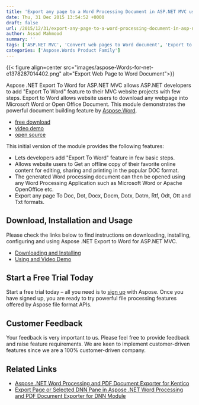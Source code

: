 ```yaml
---
title: 'Export any page to a Word Processing Document in ASP.NET MVC using Aspose.Words for .NET'
date: Thu, 31 Dec 2015 13:54:52 +0000
draft: false
url: /2015/12/31/export-any-page-to-a-word-processing-document-in-asp-net-mvc-using-aspose-words-fornet/
author: Assad Mahmood
summary: ''
tags: ['ASP.NET MVC', 'Convert web pages to Word document', 'Export to Word', 'Export to Word in ASP.NET', 'Microsoft Word']
categories: ['Aspose.Words Product Family']
---
```




{{< figure align=center src="images/aspose-Words-for-net-e1378287014402.png" alt="Export Web Page to Word Document">}}


Aspose .NET Export To Word for ASP.NET MVC allows ASP.NET developers to add "Export To Word" feature to their MVC website projects with few steps. Export to Word allows website users to download any webpage into Microsoft Word or Open Office Document. This module demonstrates the powerful document building feature by [Aspose.Word][1].

*   [free download][2]
*   [video demo][3]
*   [open source][4]

This initial version of the module provides the following features:

*   Lets developers add "Export To Word" feature in few basic steps.
*   Allows website users to Get an offline copy of their favorite online content for editing, sharing and printing in the popular DOC format.
*   The generated Word processing document can then be opened using any Word Processing Application such as Microsoft Word or Apache OpenOffice etc.
*   Export any page To Doc, Dot, Docx, Docm, Dotx, Dotm, Rtf, Odt, Ott and Txt formats.

## Download, Installation and Usage

Please check the links below to find instructions on downloading, installing, configuring and using Aspose .NET Export to Word for ASP.NET MVC.

*   [Downloading and Installing][5]
*   [Using and Video Demo][6]

## Start a Free Trial Today

Start a free trial today – all you need is to [sign up][7] with Aspose. Once you have signed up, you are ready to try powerful file processing features offered by Aspose file format APIs.

## Customer Feedback

Your feedback is very important to us. Please feel free to provide feedback and raise feature requirements. We are keen to implement customer-driven features since we are a 100% customer-driven company.

## Related Links

*   [Aspose .NET Word Processing and PDF Document Exporter for Kentico][8]
*   [Export Page or Selected DNN Pane in Aspose .NET Word Processing and PDF Document Exporter for DNN Module][9]




[1]: http://www.aspose.com/word-component-suite.aspx
[2]: https://docs.aspose.com/
[3]: https://youtu.be/vteWnbIy8Ag
[4]: https://docs.aspose.com/
[5]: https://docs.aspose.com/display/wordsnet/Aspose+Export+to+Word+for+ASP.NET+MVC#AsposeExporttoWordforASP.NETMVC-Downloading
[6]: https://docs.aspose.com/display/wordsnet/Aspose+Export+to+Word+for+ASP.NET+MVC#AsposeExporttoWordforASP.NETMVC-VideoDemo
[7]: https://id.containerize.com/signup?clientId=prod.discourse.aspose&redirectUrl=https://forum.aspose.com/session/sso
[8]: https://blog.aspose.com/2015/02/23/aspose-.net-word-processing-and-pdf-document-exporter-for-kentico
[9]: https://blog.aspose.com/2015/05/19/export-page-or-selected-dnn-pane-in-aspose-.net-word-processing-and-pdf-document-exporter-for-dnn-module/




